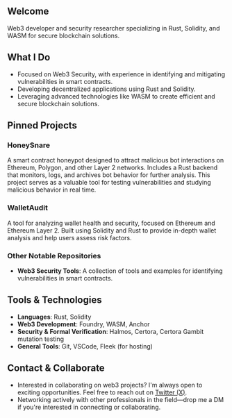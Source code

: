 ## Welcome

Web3 developer and security researcher specializing in Rust, Solidity, and WASM for secure blockchain solutions.

## What I Do

- Focused on Web3 Security, with experience in identifying and mitigating vulnerabilities in smart contracts.
- Developing decentralized applications using Rust and Solidity.
- Leveraging advanced technologies like WASM to create efficient and secure blockchain solutions.

## Pinned Projects

### HoneySnare
A smart contract honeypot designed to attract malicious bot interactions on Ethereum, Polygon, and other Layer 2 networks. Includes a Rust backend that monitors, logs, and archives bot behavior for further analysis. This project serves as a valuable tool for testing vulnerabilities and studying malicious behavior in real time.

### WalletAudit
A tool for analyzing wallet health and security, focused on Ethereum and Ethereum Layer 2. Built using Solidity and Rust to provide in-depth wallet analysis and help users assess risk factors.

### Other Notable Repositories
- **Web3 Security Tools**: A collection of tools and examples for identifying vulnerabilities in smart contracts.

## Tools & Technologies

- **Languages**: Rust, Solidity
- **Web3 Development**: Foundry, WASM, Anchor
- **Security & Formal Verification**: Halmos, Certora, Certora Gambit mutation testing
- **General Tools**: Git, VSCode, Fleek (for hosting)

## Contact & Collaborate

- Interested in collaborating on web3 projects? I'm always open to exciting opportunities. Feel free to reach out on [Twitter (X)](https://x.com/YowiSec).
- Networking actively with other professionals in the field—drop me a DM if you're interested in connecting or collaborating.
